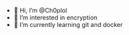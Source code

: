 - 👋 Hi, I’m @Ch0plol
- 👀 I’m interested in encryption
- 🌱 I’m currently learning git and docker

<!---
Ch0plol/Ch0plol is a ✨ special ✨ repository because its `README.md` (this file) appears on your GitHub profile.
You can click the Preview link to take a look at your changes.
--->
